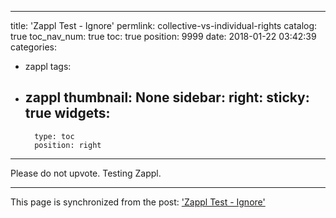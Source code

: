 
---
title: 'Zappl Test - Ignore'
permlink: collective-vs-individual-rights
catalog: true
toc_nav_num: true
toc: true
position: 9999
date: 2018-01-22 03:42:39
categories:
- zappl
tags:
- zappl
thumbnail: None
sidebar:
    right:
        sticky: true
widgets:
    -
        type: toc
        position: right
---


Please do not upvote. Testing Zappl.

- - -

This page is synchronized from the post: ['Zappl Test - Ignore'](https://steemit.com/@patrickulrich/collective-vs-individual-rights)
